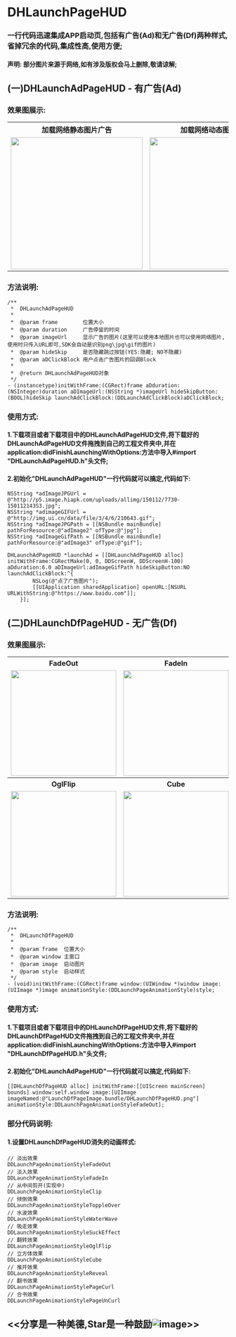 # DHLaunchPageHUD
### 一行代码迅速集成APP启动页,包括有广告(Ad)和无广告(Df)两种样式,省掉冗余的代码,集成性高,使用方便;
#### 声明: 部分图片来源于网络,如有涉及版权会马上删除,敬请谅解;
## (一)DHLaunchAdPageHUD - 有广告(Ad)
### 效果图展示:
<table>
	<tr>
		<th>加载网络静态图片广告</th>
		<th>加载网络动态图片广告</th>
		<th>加载本地静态图片广告</th>
		<th>加载本地动态图片广告</th>
	</tr>
	<tr>
		<td><img src="https://github.com/dingding3w/DHLaunchPageHUD/blob/master/DHLaunchAdPageHUD/DesignSketchGIF/Untitled-1.gif" width="300"></td>
		<td><img src="https://github.com/dingding3w/DHLaunchPageHUD/blob/master/DHLaunchAdPageHUD/DesignSketchGIF/Untitled-2.gif" width="300"></td>
		<td><img src="https://github.com/dingding3w/DHLaunchPageHUD/blob/master/DHLaunchAdPageHUD/DesignSketchGIF/Untitled-3.gif" width="300"></td>
		<td><img src="https://github.com/dingding3w/DHLaunchPageHUD/blob/master/DHLaunchAdPageHUD/DesignSketchGIF/Untitled-4.gif" width="300"></td>
	</tr>
</table>

### 方法说明:
```objc
/**
 *  DHLaunchAdPageHUD
 *
 *  @param frame        位置大小
 *  @param duration     广告停留的时间
 *  @param imageUrl     显示广告的图片(这里可以使用本地图片也可以使用网络图片,使用时只传入URL即可,SDK会自动是识别png\jpg\gif的图片)
 *  @param hideSkip     是否隐藏跳过按钮(YES:隐藏; NO不隐藏)
 *  @param aDClickBlock 用户点击广告图片的回调Block
 *
 *  @return DHLaunchAdPageHUD对象
 */
- (instancetype)initWithFrame:(CGRect)frame aDduration:(NSInteger)duration aDImageUrl:(NSString *)imageUrl hideSkipButton:(BOOL)hideSkip launchAdClickBlock:(DDLaunchAdClickBlock)aDClickBlock;
```

### 使用方式:
#### 1.下载项目或者下载项目中的DHLaunchAdPageHUD文件,将下载好的DHLaunchAdPageHUD文件拖拽到自己的工程文件夹中,并在application:didFinishLaunchingWithOptions:方法中导入#import "DHLaunchAdPageHUD.h"头文件;
#### 2.初始化"DHLaunchAdPageHUD"一行代码就可以搞定,代码如下:
```objc
NSString *adImageJPGUrl = @"http://p5.image.hiapk.com/uploads/allimg/150112/7730-150112143S3.jpg";
NSString *adimageGIFUrl = @"http://img.ui.cn/data/file/3/4/6/210643.gif";
NSString *adImageJPGPath = [[NSBundle mainBundle] pathForResource:@"adImage2" ofType:@"jpg"];
NSString *adImageGifPath = [[NSBundle mainBundle] pathForResource:@"adImage3" ofType:@"gif"];

DHLaunchAdPageHUD *launchAd = [[DHLaunchAdPageHUD alloc] initWithFrame:CGRectMake(0, 0, DDScreenW, DDScreenH-100) aDduration:6.0 aDImageUrl:adImageGifPath hideSkipButton:NO launchAdClickBlock:^{
        NSLog(@"点了广告图片");
        [[UIApplication sharedApplication] openURL:[NSURL URLWithString:@"https://www.baidu.com"]];
    }];
```

<!--### 可能会用到的代码说明:-->

## (二)DHLaunchDfPageHUD - 无广告(Df)
### 效果图展示:
<table>
	<tr>
		<th>FadeOut</th>
		<th>FadeIn</th>
		<th>ToppleOver</th>
		<th>WaterWave</th>
		<th>SuckEffect</th>
	</tr>
	<tr>
		<td><img src="https://github.com/dingding3w/DHLaunchPageHUD/blob/master/DHLaunchDfPageHUD/DesignSketchGIF/Untitled-01.gif" width="240"></td>
		<td><img src="https://github.com/dingding3w/DHLaunchPageHUD/blob/master/DHLaunchDfPageHUD/DesignSketchGIF/Untitled-02.gif" width="240"></td>
		<td><img src="https://github.com/dingding3w/DHLaunchPageHUD/blob/master/DHLaunchDfPageHUD/DesignSketchGIF/Untitled-03.gif" width="240"></td>
		<td><img src="https://github.com/dingding3w/DHLaunchPageHUD/blob/master/DHLaunchDfPageHUD/DesignSketchGIF/Untitled-04.gif" width="240"></td>
		<td><img src="https://github.com/dingding3w/DHLaunchPageHUD/blob/master/DHLaunchDfPageHUD/DesignSketchGIF/Untitled-05.gif" width="240"></td>
	</tr>
	<tr>
		<th>OglFlip</th>
		<th>Cube</th>
		<th>Reveal</th>
		<th>PageCurl</th>
		<th>PageUnCurl</th>
	</tr>
	<tr>
		<td><img src="https://github.com/dingding3w/DHLaunchPageHUD/blob/master/DHLaunchDfPageHUD/DesignSketchGIF/Untitled-06.gif" width="240"></td>
		<td><img src="https://github.com/dingding3w/DHLaunchPageHUD/blob/master/DHLaunchDfPageHUD/DesignSketchGIF/Untitled-07.gif" width="240"></td>
		<td><img src="https://github.com/dingding3w/DHLaunchPageHUD/blob/master/DHLaunchDfPageHUD/DesignSketchGIF/Untitled-08.gif" width="240"></td>
		<td><img src="https://github.com/dingding3w/DHLaunchPageHUD/blob/master/DHLaunchDfPageHUD/DesignSketchGIF/Untitled-09.gif" width="240"></td>
		<td><img src="https://github.com/dingding3w/DHLaunchPageHUD/blob/master/DHLaunchDfPageHUD/DesignSketchGIF/Untitled-10.gif" width="240"></td>
	</tr>
</table>

### 方法说明:
```objc
/**
 *  DHLaunchDfPageHUD
 *
 *  @param frame  位置大小
 *  @param window 主窗口
 *  @param image  启动图片
 *  @param style  启动样式
 */
- (void)initWithFrame:(CGRect)frame window:(UIWindow *)window image:(UIImage *)image animationStyle:(DDLaunchPageAnimationStyle)style;
```

### 使用方式:
#### 1.下载项目或者下载项目中的DHLaunchDfPageHUD文件,将下载好的DHLaunchDfPageHUD文件拖拽到自己的工程文件夹中,并在application:didFinishLaunchingWithOptions:方法中导入#import "DHLaunchDfPageHUD.h"头文件;
#### 2.初始化"DHLaunchAdPageHUD"一行代码就可以搞定,代码如下:
```objc
[[DHLaunchDfPageHUD alloc] initWithFrame:[[UIScreen mainScreen] bounds] window:self.window image:[UIImage imageNamed:@"LaunchDfPageImage.bundle/DHLaunchDfPageHUD.png"] animationStyle:DDLaunchPageAnimationStyleFadeOut];
```

### 部分代码说明:
#### 1.设置DHLaunchDfPageHUD消失的动画样式:
```objc
// 淡出效果
DDLaunchPageAnimationStyleFadeOut
// 淡入效果
DDLaunchPageAnimationStyleFadeIn
// 从中间剪开(实现中)
DDLaunchPageAnimationStyleClip
// 倾倒效果
DDLaunchPageAnimationStyleToppleOver
// 水波效果
DDLaunchPageAnimationStyleWaterWave
// 吸走效果
DDLaunchPageAnimationStyleSuckEffect
// 翻转效果
DDLaunchPageAnimationStyleOglFlip
// 立方体效果
DDLaunchPageAnimationStyleCube
// 推开效果
DDLaunchPageAnimationStyleReveal
// 翻书效果
DDLaunchPageAnimationStylePageCurl
// 合书效果
DDLaunchPageAnimationStylePageUnCurl
```

<!--### 可能会用到的代码说明:-->

## <<分享是一种美德,Star是一种鼓励![image](https://github.com/dingding3w/DHGuidePageHUD/blob/master/DHGuidePageHUD/DHGuidePageHUDExample/DHGuidePageHUDExampleUITests/Untitled-star/Untitled-star.png)>>